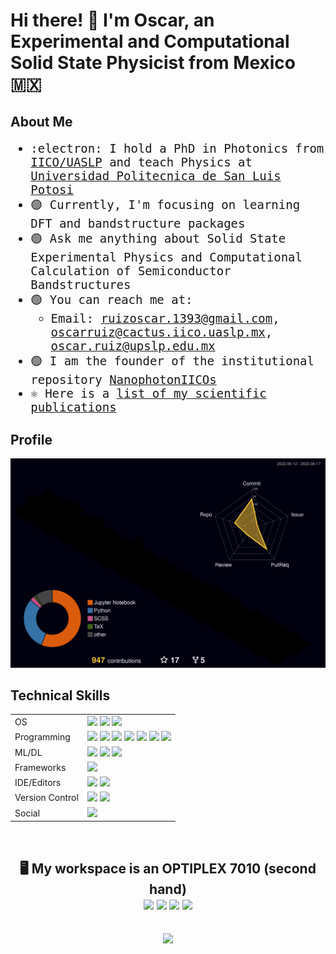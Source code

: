 # Hi there! 👋 I'm Oscar, an Experimental and Computational Solid State Physicist from Mexico 🇲🇽

## About Me

<kbd style="font-size: 19px;">

- :electron: I hold a PhD in Photonics from [IICO/UASLP](http://www.iico.uaslp.mx/Paginas/Luis-Felipe.aspx) and teach Physics at [Universidad Politecnica de San Luis Potosi](https://www.upslp.edu.mx/upslp/)
- :green_circle: Currently, I'm focusing on learning DFT and bandstructure packages
- :green_circle: Ask me anything about Solid State Experimental Physics and Computational Calculation of Semiconductor Bandstructures
- :green_circle: You can reach me at:
  - Email: ruizoscar.1393@gmail.com, oscarruiz@cactus.iico.uaslp.mx, oscar.ruiz@upslp.edu.mx
- :green_circle: I am the founder of the institutional repository [NanophotonIICOs](https://github.com/NanophotonIICOs)
- ⚛️ Here is a [list of my scientific publications](https://scholar.google.es/citations?user=d5ygTH8AAAAJ&hl=es)

</kbd>



## Profile
<p align='center'>
  <img src="./profile-3d-contrib/profile-night-rainbow.svg" style="max-width: 100%;" />
</p>

## Technical Skills
<table>
  <tr>
    <td>OS</td>
    <td>
      <img src="https://img.shields.io/badge/Linux-FCC624?style=for-the-badge&logo=linux&logoColor=black" /> 
      <img src="https://img.shields.io/badge/Pop!_OS-48B9C7?style=for-the-badge&logo=Pop!_OS&logoColor=white" /> 
      <img src="https://img.shields.io/badge/Ubuntu-E95420?style=for-the-badge&logo=ubuntu&logoColor=white" /> 
    </td>
  </tr>
  <tr>
    <td>Programming</td>
    <td>
      <img src="https://img.shields.io/badge/Python-FFD43B?style=for-the-badge&logo=python&logoColor=darkgreen" /> 
      <img src="https://img.shields.io/badge/Lua-2C2D72?style=for-the-badge&logo=lua&logoColor=white" /> 
      <img src="https://img.shields.io/badge/Fortran-%23734F96.svg?style=for-the-badge&logo=fortran&logoColor=white" /> 
      <img src="https://img.shields.io/badge/Julia-9558B2?style=for-the-badge&logo=julia&logoColor=white" /> 
      <img src="https://img.shields.io/badge/Shell_Script-121011?style=for-the-badge&logo=gnu-bash&logoColor=white" /> 
      <img src="https://img.shields.io/badge/c++-%2300599C.svg?style=for-the-badge&logo=c%2B%2B&logoColor=white" /> 
      <img src="https://img.shields.io/badge/latex-%23008080.svg?style=for-the-badge&logo=latex&logoColor=white" /> 
    </td>
  </tr>
  <tr>
    <td>ML/DL</td>
    <td>
      <img src="https://img.shields.io/badge/numpy-%23013243.svg?style=for-the-badge&logo=numpy&logoColor=white" /> 
      <img src="https://img.shields.io/badge/pandas-%23150458.svg?style=for-the-badge&logo=pandas&logoColor=white" /> 
      <img src="https://img.shields.io/badge/SciPy-%230C55A5.svg?style=for-the-badge&logo=scipy&logoColor=%white" /> 
    </td>
  </tr>
  <tr>
    <td>Frameworks</td>
    <td>
      <img src="https://img.shields.io/badge/Anaconda-%2344A833.svg?style=for-the-badge&logo=anaconda&logoColor=white" /> 
    </td>
  </tr>
  <tr>
    <td>IDE/Editors</td>
    <td>
      <img src="https://img.shields.io/badge/Jupyter-F37626.svg?&style=for-the-badge&logo=Jupyter&logoColor=white" /> 
      <img src="https://img.shields.io/badge/Visual_Studio_Code-0078D4?style=for-the-badge&logo=visual%20studio%20code&logoColor=white" /> 
    </td>
  </tr>
  <tr>
    <td>Version Control</td>
    <td>
      <img src="https://img.shields.io/badge/GIT-E44C30?style=for-the-badge&logo=git&logoColor=white" />
      <img src="https://img.shields.io/badge/github-%23121011.svg?style=for-the-badge&logo=github&logoColor=white" />
    </td>
  </tr>
  <tr>
    <td>Social</td>
    <td>
      <a href="https://twitter.com/RUCO0713"><img src="https://img.shields.io/badge/Twitter-1DA1F2?style=for-the-badge&logo=twitter&logoColor=white"></a>
    </td>
  </tr>
</table>
<br/>

<h2 align='center'>
  🖥️ My workspace is an OPTIPLEX 7010 (second hand) <br/>
  <img src="https://img.shields.io/badge/Ubuntu-E95420?style=for-the-badge&logo=ubuntu&logoColor=white"/>
  <img src="https://img.shields.io/badge/intel-core%20i5%203th-%230071C5.svg?&style=for-the-badge&logo=intel&logoColor=white" />
  <img src="https://img.shields.io/badge/RAM-16GB-%230071C5.svg?&style=for-the-badge&logoColor=white" />
  <img src="https://img.shields.io/badge/nvidia-quadro%20k620-%2376B900.svg?&style=for-the-badge&logo=nvidia&logoColor=white" />
</h2>

<h2 align='center'>
  <img src="https://github-readme-stats.vercel.app/api/wakatime?username=RUCO13&theme=radical&size_weight=1&count_weight=1">
</h2>

